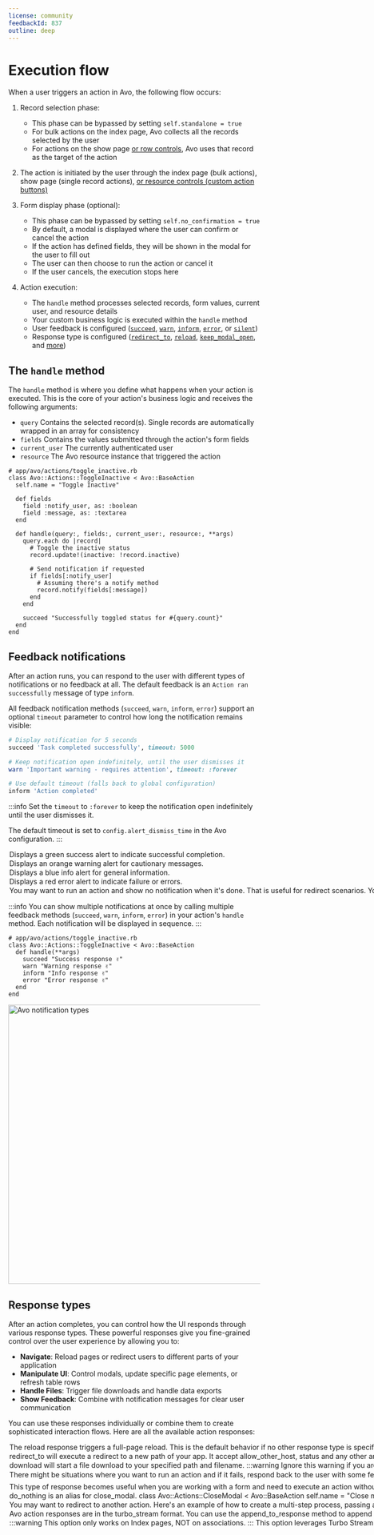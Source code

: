 ```yaml
---
license: community
feedbackId: 837
outline: deep
---
```


# Execution flow

When a user triggers an action in Avo, the following flow occurs:

1. Record selection phase:
   - This phase can be bypassed by setting `self.standalone = true`
   - For bulk actions on the index page, Avo collects all the records selected by the user
   - For actions on the show page [or row controls](./../customizable-controls.md#Row%20controls), Avo uses that record as the target of the action

2. The action is initiated by the user through the index page (bulk actions), show page (single record actions), [or resource controls (custom action buttons)](./../customizable-controls.md)

3. Form display phase (optional):
    - This phase can be bypassed by setting `self.no_confirmation = true`
    - By default, a modal is displayed where the user can confirm or cancel the action
    - If the action has defined fields, they will be shown in the modal for the user to fill out
    - The user can then choose to run the action or cancel it
    - If the user cancels, the execution stops here

4. Action execution:
    - The `handle` method processes selected records, form values, current user, and resource details
    - Your custom business logic is executed within the `handle` method
    - User feedback is configured ([`succeed`](#succeed), [`warn`](#warn), [`inform`](#inform), [`error`](#error), or [`silent`](#silent))
    - Response type is configured ([`redirect_to`](#redirect_to), [`reload`](#reload), [`keep_modal_open`](#keep_modal_open), and [more](#response-types))


## The `handle` method

The `handle` method is where you define what happens when your action is executed. This is the core of your action's business logic and receives the following arguments:

- `query` Contains the selected record(s). Single records are automatically wrapped in an array for consistency
- `fields` Contains the values submitted through the action's form fields
- `current_user` The currently authenticated user
- `resource` The Avo resource instance that triggered the action

```ruby{10-23}
# app/avo/actions/toggle_inactive.rb
class Avo::Actions::ToggleInactive < Avo::BaseAction
  self.name = "Toggle Inactive"

  def fields
    field :notify_user, as: :boolean
    field :message, as: :textarea
  end

  def handle(query:, fields:, current_user:, resource:, **args)
    query.each do |record|
      # Toggle the inactive status
      record.update!(inactive: !record.inactive)

      # Send notification if requested
      if fields[:notify_user]
        # Assuming there's a notify method
        record.notify(fields[:message])
      end
    end

    succeed "Successfully toggled status for #{query.count}"
  end
end
```

## Feedback notifications

After an action runs, you can respond to the user with different types of notifications or no feedback at all. The default feedback is an `Action ran successfully` message of type `inform`.

All feedback notification methods (`succeed`, `warn`, `inform`, `error`) support an optional `timeout` parameter to control how long the notification remains visible:

```ruby
# Display notification for 5 seconds
succeed 'Task completed successfully', timeout: 5000

# Keep notification open indefinitely, until the user dismisses it
warn 'Important warning - requires attention', timeout: :forever

# Use default timeout (falls back to global configuration)
inform 'Action completed'
```

:::info
Set the `timeout` to `:forever` to keep the notification open indefinitely until the user dismisses it.

The default timeout is set to `config.alert_dismiss_time` in the Avo configuration.
:::

<Option name="`succeed`" headingSize="3">

Displays a **green** success alert to indicate successful completion.
</Option>

<Option name="`warn`" headingSize="3">

Displays an **orange** warning alert for cautionary messages.
</Option>

<Option name="`inform`" headingSize="3">

Displays a **blue** info alert for general information.
</Option>

<Option name="`error`" headingSize="3">

Displays a **red** error alert to indicate failure or errors.
</Option>

<Option name="`silent`" headingSize="3">

You may want to run an action and show no notification when it's done. That is useful for redirect scenarios. You can use the `silent` response for that.

```ruby{5}
# app/avo/actions/toggle_inactive.rb
class Avo::Actions::ToggleInactive < Avo::BaseAction
  def handle(**args)
    redirect_to "/admin/some-tool"
    silent
  end
end
```
</Option>


:::info
You can show multiple notifications at once by calling multiple feedback methods (`succeed`, `warn`, `inform`, `error`) in your action's `handle` method. Each notification will be displayed in sequence.
:::

```ruby{4-7}
# app/avo/actions/toggle_inactive.rb
class Avo::Actions::ToggleInactive < Avo::BaseAction
  def handle(**args)
    succeed "Success response ✌️"
    warn "Warning response ✌️"
    inform "Info response ✌️"
    error "Error response ✌️"
  end
end
```

<Image src="/assets/img/actions/alert-responses.png" width="1074" height="558" alt="Avo notification types" />

## Response types

After an action completes, you can control how the UI responds through various response types. These powerful responses give you fine-grained control over the user experience by allowing you to:

- **Navigate**: Reload pages or redirect users to different parts of your application
- **Manipulate UI**: Control modals, update specific page elements, or refresh table rows
- **Handle Files**: Trigger file downloads and handle data exports
- **Show Feedback**: Combine with notification messages for clear user communication

You can use these responses individually or combine them to create sophisticated interaction flows. Here are all the available action responses:

<Option name="`reload`" headingSize=3>

The `reload` response triggers a full-page reload. This is the default behavior if no other response type is specified.

```ruby{9}
def handle(query:, **args)
  query.each do |project|
    project.update active: false
  end

  succeed 'Done!'
  reload # This is optional since reload is the default behavior
end
```
</Option>

<Option name="`redirect_to`" headingSize=3>

`redirect_to` will execute a redirect to a new path of your app. It accept `allow_other_host`, `status` and any other arguments.

Example:
`redirect_to path, allow_other_host: true, status: 303`

```ruby{9}
def handle(query:, **args)
  query.each do |project|
    project.update active: false
  end

  succeed 'Done!'
  redirect_to avo.resources_users_path
end
```
</Option>

<Option name="`download`" headingSize=3>

`download` will start a file download to your specified `path` and `filename`.

:::warning
**Ignore this warning if you are using Avo 3.2.2 or later.**

You need to set `self.may_download_file` to true for the download response to work like below.
:::

:::code-group

```ruby{3-4,17} [app/avo/actions/download_file.rb]
class Avo::Actions::DownloadFile < Avo::BaseAction
  self.name = "Download file"
  # Only required for versions before 3.2.2
  self.may_download_file = true

def handle(query:, **args)
    filename = "projects.csv"
    report_data = []

    query.each do |project|
      report_data << project.generate_report_data
    end

    succeed 'Done!'

    if report_data.present? and filename.present?
      download report_data, filename
    end
  end
end
```

```ruby{8} [app/avo/resources/project.rb]
# app/avo/resources/project.rb
class Avo::Resources::Project < Avo::BaseResource
  def fields
    # fields here
  end

  def actions
    action Avo::Actions::DownloadFile
  end
end
```
:::
</Option>

<Option name="`keep_modal_open`" headingSize=3>

There might be situations where you want to run an action and if it fails, respond back to the user with some feedback but still keep it open with the inputs filled in.

`keep_modal_open` will tell Avo to keep the modal open.

```ruby
class Avo::Actions::KeepModalOpenAction < Avo::BaseAction
  self.name = "Keep Modal Open"
  self.standalone = true

  def fields
    field :name, as: :text
    field :birthday, as: :date
  end

  def handle(fields:, **args)
    User.create fields
    succeed "All good ✌️"
  rescue => error
    error "Something happened: #{error.message}"
    keep_modal_open
  end
end
```
</Option>

<Option name="`close_modal`" headingSize=3>

<VersionReq version="3.3.0" class="mt-4" />

This type of response becomes useful when you are working with a form and need to execute an action without redirecting, ensuring that the form remains filled as it is.

`close_modal` will flash all the messages gathered by [action responses](#action-responses) and will close the modal using turbo streams keeping the page still.

```ruby{7,9}
class Avo::Actions::CloseModal < Avo::BaseAction
  self.name = "Close modal"

  def handle(**args)
    # do_something_here
    succeed "Modal closed!!"
    close_modal
    # or
    do_nothing
  end
end
```
</Option>

<Option name="`do_nothing`" headingSize=3>

`do_nothing` is an alias for `close_modal`.

```ruby{7}
class Avo::Actions::CloseModal < Avo::BaseAction
  self.name = "Close modal"

  def handle(**args)
    # do_something_here
    succeed "Modal closed!!"
    do_nothing
  end
end
```
</Option>

<Option name="`navigate_to_action`" headingSize=3>

<VersionReq version="3.4.2" class="mt-4" />

You may want to redirect to another action. Here's an example of how to create a multi-step process, passing arguments from one action to another.
In this example the initial action prompts the user to select the fields they wish to update, and in the subsequent action, the chosen fields will be accessible for updating.

:::code-group
```ruby[PreUpdate]
class Avo::Actions::City::PreUpdate < Avo::BaseAction
  self.name = "Update"

  def fields
    field :name, as: :boolean
    field :population, as: :boolean
  end

  def handle(query:, fields:, **args)
    navigate_to_action Avo::Actions::City::Update,
      arguments: {
        cities: query.map(&:id),
        render_name: fields[:name],
        render_population: fields[:population]
      }
  end
end
```

```ruby[Update]
class Avo::Actions::City::Update < Avo::BaseAction
  self.name = "Update"
  self.visible = -> { false }

  def fields
    field :name, as: :text if arguments[:render_name]
    field :population, as: :number if arguments[:render_population]
  end

  def handle(fields:, **args)
    City.find(arguments[:cities]).each do |city|
      city.update! fields
    end

    succeed "City updated!"
  end
end
```
:::

You can see this multi-step process in action by visiting the [avodemo](https://main.avodemo.com/avo/resources/cities). Select one of the records, click on the "Update" action, choose the fields to update, and then proceed to update the selected fields in the subsequent action.
</Option>

<Option name="`append_to_response`" headingSize=3>

<VersionReq version="3.10.3" class="mt-4" />

Avo action responses are in the `turbo_stream` format. You can use the `append_to_response` method to append additional turbo stream responses to the default response.

```ruby{5-7}
def handle(**args)
  succeed "Modal closed!!"
  close_modal

  append_to_response -> {
    turbo_stream.set_title("Cool title ;)")
  }
end
```

The `append_to_response` method accepts a Proc or lambda function. This function is executed within the context of the action's controller response.

The block should return either a single `turbo_stream` response or an array of multiple `turbo_stream` responses.

:::code-group
```ruby[Array]{2-5}
append_to_response -> {
  [
    turbo_stream.set_title("Cool title"),
    turbo_stream.set_title("Cool title 2")
  ]
}
```

```ruby[Single]{2}
append_to_response -> {
  turbo_stream.set_title("Cool title")
}
```
:::
</Option>

<Option name="`reload_records`" headingSize=3>

<VersionReq version="3.14.0" class="my-4" />

<div style="position: relative; padding-bottom: 56.25%; height: 0;"><iframe src="https://www.loom.com/embed/6b9ae6a3968c447f98ac4f9a161fe781?sid=17f08010-6a56-4e8c-8b80-692424327b55" frameborder="0" webkitallowfullscreen mozallowfullscreen allowfullscreen style="position: absolute; top: 0; left: 0; width: 100%; height: 100%;"></iframe></div>

:::warning
This option **only** works on **Index** pages, **NOT** on **associations**.
:::

This option leverages Turbo Stream to refresh specific table rows (and grid view cards since <Version version="3.24.0"/>) in response to an action.

For individual records, you can use the `reload_record` alias method.

```ruby{8}
def handle(query:, fields:, **args)
  query.each do |record|
    record.update! active: !record.active

    record.notify fields[:message] if fields[:notify_user]
  end

  reload_records(query)
end
```

The `reload_records` and `reload_record` methods are aliases, and they accept either an array of records or a single record.

:::code-group
```ruby[Array]{1}
reload_records([record_1, record_2])
```

```ruby[Single]{1}
reload_record(record)
```
:::
</Option>
